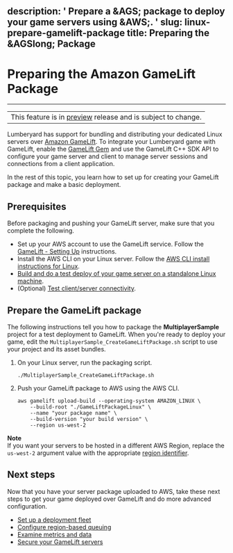 description: ' Prepare a &AGS; package to deploy your game servers using &AWS;. '
slug: linux-prepare-gamelift-package
title: Preparing the &AGSlong; Package
---
# Preparing the Amazon GameLift Package<a name="linux-prepare-gamelift-package"></a>


****  

|  | 
| --- |
| This feature is in [preview](https://docs.aws.amazon.com/lumberyard/latest/userguide/ly-glos-chap.html#preview) release and is subject to change\.  | 

 Lumberyard has support for bundling and distributing your dedicated Linux servers over [Amazon GameLift](https://docs.aws.amazon.com/gamelift/latest/developerguide)\. To integrate your Lumberyard game with GameLift, enable the [GameLift Gem](gems-system-gem-gamelift.md) and use the GameLift C\+\+ SDK API to configure your game server and client to manage server sessions and connections from a client application\. 

 In the rest of this topic, you learn how to set up for creating your GameLift package and make a basic deployment\. 

## Prerequisites<a name="linux-prepare-gamelift-package-prerequisites"></a>

Before packaging and pushing your GameLift server, make sure that you complete the following\.
+ Set up your AWS account to use the GameLift service\. Follow the [GameLift \- Setting Up](https://docs.aws.amazon.com/gamelift/latest/developerguide/setting-up-intro) instructions\.
+ Install the AWS CLI on your Linux server\. Follow the [AWS CLI install instructions for Linux](https://docs.aws.amazon.com/cli/latest/userguide/install-cliv2-linux)\.
+ [Build and do a test deploy of your game server on a standalone Linux machine](linux-build-lumberyard-executable.md)\.
+ \(Optional\) [Test client/server connectivity](linux-test-windows-client-linux-server-connection.md)\.

## Prepare the GameLift package<a name="linux-prepare-gamelift-package-bundle"></a>

 The following instructions tell you how to package the **MultiplayerSample** project for a test deployment to GameLift\. When you're ready to deploy your game, edit the `MultiplayerSample_CreateGameLiftPackage.sh` script to use your project and its asset bundles\. 

1. On your Linux server, run the packaging script\.

   ```
   ./MultiplayerSample_CreateGameLiftPackage.sh
   ```

1. Push your GameLift package to AWS using the AWS CLI\.

   ```
   aws gamelift upload-build --operating-system AMAZON_LINUX \
       --build-root "./GameLiftPackageLinux" \
       --name "your package name" \
       --build-version "your build version" \
       --region us-west-2
   ```
**Note**  
 If you want your servers to be hosted in a different AWS Region, replace the `us-west-2` argument value with the appropriate [region identifier](https://docs.aws.amazon.com/general/latest/gr/rande.html)\. 

## Next steps<a name="linux-prepare-gamelift-package-next-steps"></a>

Now that you have your server package uploaded to AWS, take these next steps to get your game deployed over GameLift and do more advanced configuration\.
+ [Set up a deployment fleet](https://docs.aws.amazon.com/gamelift/latest/developerguide/fleets-intro)
+ [Configure region\-based queuing](https://docs.aws.amazon.com/gamelift/latest/developerguide/queues-intro)
+ [Examine metrics and data](https://docs.aws.amazon.com/gamelift/latest/developerguide/gamelift-console-intro)
+ [Secure your GameLift servers](https://docs.aws.amazon.com/gamelift/latest/developerguide/security)
